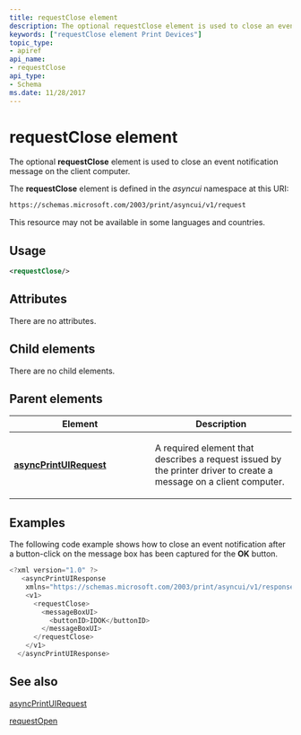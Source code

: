 ```yaml
---
title: requestClose element
description: The optional requestClose element is used to close an event notification message on the client computer.
keywords: ["requestClose element Print Devices"]
topic_type:
- apiref
api_name:
- requestClose
api_type:
- Schema
ms.date: 11/28/2017
---
```


# requestClose element

The optional **requestClose** element is used to close an event notification message on the client computer.

The **requestClose** element is defined in the *asyncui* namespace at this URI:

```xml
https://schemas.microsoft.com/2003/print/asyncui/v1/request
```

This resource may not be available in some languages and countries.

## Usage

```xml
<requestClose/>
```

## Attributes

There are no attributes.

## Child elements

There are no child elements.

## Parent elements

<table>
<colgroup>
<col width="50%" />
<col width="50%" />
</colgroup>
<thead>
<tr class="header">
<th>Element</th>
<th>Description</th>
</tr>
</thead>
<tbody>
<tr class="odd">
<td><p><a href="asyncprintuirequest.md" data-raw-source="[&lt;strong&gt;asyncPrintUIRequest&lt;/strong&gt;](asyncprintuirequest.md)"><strong>asyncPrintUIRequest</strong></a></p></td>
<td><p></p>
<p>A required element that describes a request issued by the printer driver to create a message on a client computer.</p></td>
</tr>
</tbody>
</table>

## Examples

The following code example shows how to close an event notification after a button-click on the message box has been captured for the **OK** button.

```cpp
<?xml version="1.0" ?>
   <asyncPrintUIResponse
    xmlns="https://schemas.microsoft.com/2003/print/asyncui/v1/response">
    <v1>
      <requestClose>
        <messageBoxUI>
          <buttonID>IDOK</buttonID>
        </messageBoxUI>
      </requestClose>
    </v1>
  </asyncPrintUIResponse>
```

## See also

[asyncPrintUIRequest](asyncprintuirequest.md)

[requestOpen](requestopen.md)
